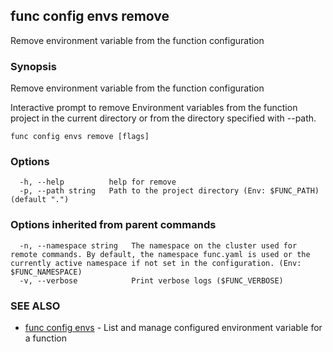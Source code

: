 ## func config envs remove

Remove environment variable from the function configuration

### Synopsis

Remove environment variable from the function configuration

Interactive prompt to remove Environment variables from the function project
in the current directory or from the directory specified with --path.


```
func config envs remove [flags]
```

### Options

```
  -h, --help          help for remove
  -p, --path string   Path to the project directory (Env: $FUNC_PATH) (default ".")
```

### Options inherited from parent commands

```
  -n, --namespace string   The namespace on the cluster used for remote commands. By default, the namespace func.yaml is used or the currently active namespace if not set in the configuration. (Env: $FUNC_NAMESPACE)
  -v, --verbose            Print verbose logs ($FUNC_VERBOSE)
```

### SEE ALSO

* [func config envs](func_config_envs.md)	 - List and manage configured environment variable for a function

